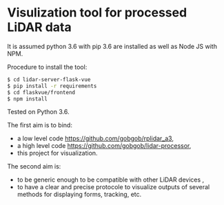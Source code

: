 # Visulization tool for processed LiDAR data

It is assumed python 3.6 with pip 3.6 are installed as well as Node JS with NPM.

Procedure to install the tool:
```bash
$ cd lidar-server-flask-vue
$ pip install -r requirements
$ cd flaskvue/frontend
$ npm install
```

Tested on Python 3.6.

The first aim is to bind: 
* a low level code https://github.com/gobgob/rplidar_a3,
* a high level code https://github.com/gobgob/lidar-processor,
* this project for visualization.

The second aim is: 
* to be generic enough to be compatible with other LiDAR devices ,
* to have a clear and precise protocole to visualize outputs of several methods for displaying forms, tracking, etc.
